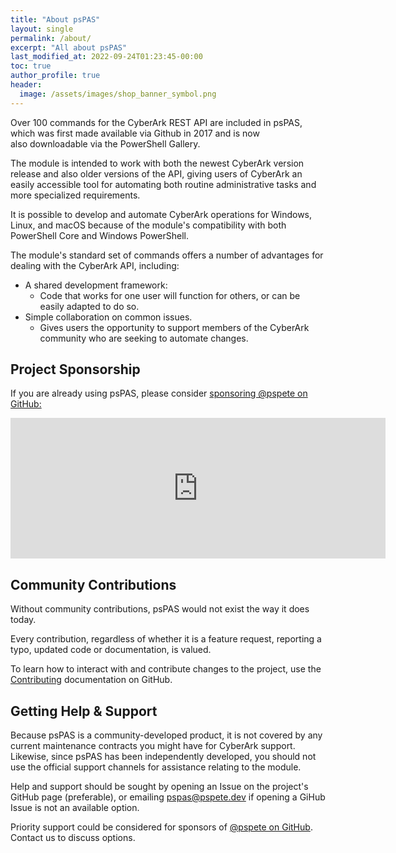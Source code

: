 ```yaml
---
title: "About psPAS"
layout: single
permalink: /about/
excerpt: "All about psPAS"
last_modified_at: 2022-09-24T01:23:45-00:00
toc: true
author_profile: true
header:
  image: /assets/images/shop_banner_symbol.png
---
```


Over 100 commands for the CyberArk REST API are included in psPAS, which was first made available via Github in 2017 and is now also downloadable via the PowerShell Gallery.

The module is intended to work with both the newest CyberArk version release and also older versions of the API, giving users of CyberArk an easily accessible tool for automating both routine administrative tasks and more specialized requirements.

It is possible to develop and automate CyberArk operations for Windows, Linux, and macOS because of the module's compatibility with both PowerShell Core and Windows PowerShell.

The module's standard set of commands offers a number of advantages for dealing with the CyberArk API, including:

- A shared development framework: 
  - Code that works for one user will function for others, or can be easily adapted to do so.
- Simple collaboration on common issues.
  - Gives users the opportunity to support members of the CyberArk community who are seeking to automate changes.

## Project Sponsorship

If you are already using psPAS, please consider <a href="https://github.com/sponsors/pspete">sponsoring @pspete on GitHub:</a>
<iframe src="https://github.com/sponsors/pspete/card" title="Sponsor pspete" height="225" width="600" style="border: 0;"></iframe>

## Community Contributions

Without community contributions, psPAS would not exist the way it does today.

Every contribution, regardless of whether it is a feature request, reporting a typo, updated code or documentation, is valued.

To learn how to interact with and contribute changes to the project, use the [Contributing][Contributing] documentation on GitHub.

[Contributing]:https://github.com/pspete/psPAS/blob/master/CONTRIBUTING.md

## Getting Help & Support

Because psPAS is a community-developed product, it is not covered by any current maintenance contracts you might have for CyberArk support. Likewise, since psPAS has been independently developed, you should not use the official support channels for assistance relating to the module.

Help and support should be sought by opening an Issue on the project's GitHub page (preferable), or emailing <a href="mailto:pspas@pspete.dev">pspas@pspete.dev</a> if opening a GiHub Issue is not an available option.

Priority support could be considered for sponsors of <a href="https://github.com/sponsors/pspete">@pspete on GitHub</a>. Contact us to discuss options.
